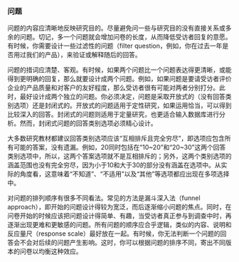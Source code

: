 ### 问题

问题的内容应清晰地反映研究目的。尽量避免问一些与研究目的没有直接关系或多余的问题。切记，多一个问题就会增加问卷的长度，从而降低受访者回复的意愿。有时候，你需要设计一些过滤性的问题（filter question，例如，你在过去一年是否用过我们的产品），来验证或解释随后的回答。

问题的措词应清楚、客观。有时候，如果两个问题比一个问题表达得更清晰，或能得到更明确的回复，那么就要设计成两个问题。例如，如果问题是要请受访者评价企业的产品质量和对客户的友好程度，那么受访者很有可能对两者分别打分。此时，最好设计成两个独立的问题。你必须决定，问题是采取开放式的（没有回答类别选项）还是封闭式的。开放式的问题适用于定性研究，如果运用恰当，可以得到比较深入的回答。封闭式的问题则适用于定量研究，也更适合输入数据库进行分析。然而，封闭式问题的回答类别选项必须精心设计。

大多数研究教材都建议回答类别选项应该“互相排斥且完全穷尽”，即选项应包含所有可能的答案，没有遗漏。例如，20同时包括在“10~20”和“20~30”这两个回答类别选项中，所以，这两个答案选项就不是互相排斥的；另外，这两个类别选项的涵盖范围也没有完全穷尽，因为小于10和大于30的部分没有涵盖在选项中。从实际的角度看，这意味着“不知道”、“不适用”以及“其他”等选项都应出现在多项选择中。

对问题的排列顺序有很多不同看法。常见的方法是漏斗深入法（funnel approach），即开始的问题设计得较为宽泛，而后逐渐缩小问题的焦点。同时，在问卷开始的时候应该把问题设计得简单、有趣，当受访者真正参与到调查中时，再逐渐出现更难和更敏感的问题。所有问题的顺序应合乎逻辑，类似的内容、说明和反应量尺（response scale）最好放在一起。有时候，你无法判断一个问题的回答会不会对后续的问题产生影响。这时，你可以根据问题的排序不同，寄出不同版本的问卷以均衡这种效应。
